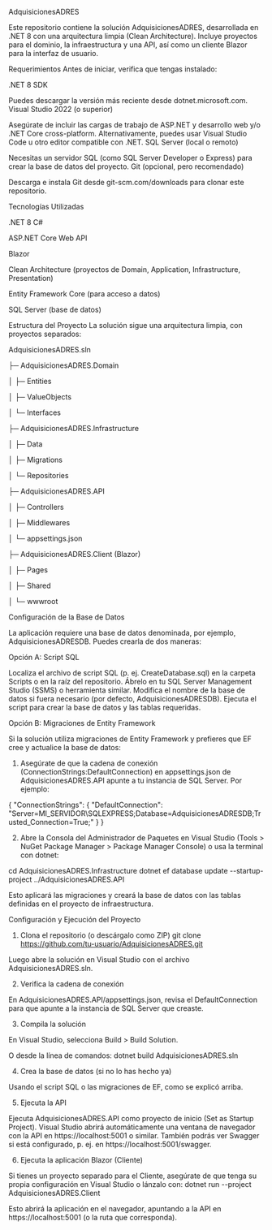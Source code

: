 AdquisicionesADRES

Este repositorio contiene la solución AdquisicionesADRES, desarrollada en .NET 8 con una arquitectura limpia (Clean Architecture). Incluye proyectos para el dominio, la infraestructura y una API, así como un cliente Blazor para la interfaz de usuario.

Requerimientos
Antes de iniciar, verifica que tengas instalado:

.NET 8 SDK

Puedes descargar la versión más reciente desde dotnet.microsoft.com.
Visual Studio 2022 (o superior)

Asegúrate de incluir las cargas de trabajo de ASP.NET y desarrollo web y/o .NET Core cross-platform.
Alternativamente, puedes usar Visual Studio Code u otro editor compatible con .NET.
SQL Server (local o remoto)

Necesitas un servidor SQL (como SQL Server Developer o Express) para crear la base de datos del proyecto.
Git (opcional, pero recomendado)

Descarga e instala Git desde git-scm.com/downloads para clonar este repositorio.

Tecnologías Utilizadas

.NET 8
C#

ASP.NET Core Web API

Blazor

Clean Architecture (proyectos de Domain, Application, Infrastructure, Presentation)

Entity Framework Core (para acceso a datos)

SQL Server (base de datos)

Estructura del Proyecto
La solución sigue una arquitectura limpia, con proyectos separados:

AdquisicionesADRES.sln

├─ AdquisicionesADRES.Domain

│  ├─ Entities

│  ├─ ValueObjects

│  └─ Interfaces

├─ AdquisicionesADRES.Infrastructure

│  ├─ Data

│  ├─ Migrations

│  └─ Repositories

├─ AdquisicionesADRES.API

│  ├─ Controllers

│  ├─ Middlewares

│  └─ appsettings.json

├─ AdquisicionesADRES.Client (Blazor)

│  ├─ Pages

│  ├─ Shared

│  └─ wwwroot

Configuración de la Base de Datos

La aplicación requiere una base de datos denominada, por ejemplo, AdquisicionesADRESDB. Puedes crearla de dos maneras:

Opción A: Script SQL

Localiza el archivo de script SQL (p. ej. CreateDatabase.sql) en la carpeta Scripts o en la raíz del repositorio.
Ábrelo en tu SQL Server Management Studio (SSMS) o herramienta similar.
Modifica el nombre de la base de datos si fuera necesario (por defecto, AdquisicionesADRESDB).
Ejecuta el script para crear la base de datos y las tablas requeridas.

Opción B: Migraciones de Entity Framework

Si la solución utiliza migraciones de Entity Framework y prefieres que EF cree y actualice la base de datos:

1. Asegúrate de que la cadena de conexión (ConnectionStrings:DefaultConnection) en appsettings.json de AdquisicionesADRES.API apunte a tu instancia de SQL Server. Por ejemplo:

{
  "ConnectionStrings": {
    "DefaultConnection": "Server=MI_SERVIDOR\\SQLEXPRESS;Database=AdquisicionesADRESDB;Trusted_Connection=True;"
  }
}

2. Abre la Consola del Administrador de Paquetes en Visual Studio (Tools > NuGet Package Manager > Package Manager Console) o usa la terminal con dotnet:

cd AdquisicionesADRES.Infrastructure
dotnet ef database update --startup-project ../AdquisicionesADRES.API

Esto aplicará las migraciones y creará la base de datos con las tablas definidas en el proyecto de infraestructura.

Configuración y Ejecución del Proyecto

1. Clona el repositorio (o descárgalo como ZIP)
    git clone https://github.com/tu-usuario/AdquisicionesADRES.git
   
Luego abre la solución en Visual Studio con el archivo AdquisicionesADRES.sln.

2. Verifica la cadena de conexión

En AdquisicionesADRES.API/appsettings.json, revisa el DefaultConnection para que apunte a la instancia de SQL Server que creaste.

3. Compila la solución

  En Visual Studio, selecciona Build > Build Solution.

  O desde la línea de comandos:
    dotnet build AdquisicionesADRES.sln


4. Crea la base de datos (si no lo has hecho ya)

  Usando el script SQL o las migraciones de EF, como se explicó arriba.

5. Ejecuta la API

  Ejecuta AdquisicionesADRES.API como proyecto de inicio (Set as Startup Project).
  Visual Studio abrirá automáticamente una ventana de navegador con la API en https://localhost:5001 o similar.
  También podrás ver Swagger si está configurado, p. ej. en https://localhost:5001/swagger.

6. Ejecuta la aplicación Blazor (Cliente)

Si tienes un proyecto separado para el Cliente, asegúrate de que tenga su propia configuración en Visual Studio o lánzalo con:
  dotnet run --project AdquisicionesADRES.Client
  
Esto abrirá la aplicación en el navegador, apuntando a la API en https://localhost:5001 (o la ruta que corresponda).


    
